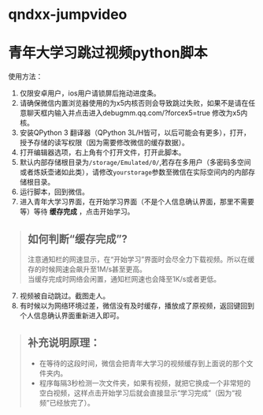 # qndxx-jumpvideo
# 青年大学习跳过视频python脚本
使用方法：<br>
1. 仅限安卓用户，ios用户请锁屏后拖动进度条。
2. 请确保微信内置浏览器使用的为x5内核否则会导致跳过失败，如果不是请在任意聊天框内输入并点击进入debugmm.qq.com/?forcex5=true 修改为x5内核。 
3. 安装QPython 3 翻译器（QPython 3L/H皆可，以后可能会有更多），打开，授予存储的读写权限（因为需要修改微信的缓存数据）。
4. 打开编辑器选项，右上角有个打开文件，打开此脚本。
5. 默认内部存储根目录为`/storage/Emulated/0/`,若存在多用户（多密码多空间或者炼妖壶诸如此类），请修改`yourstorage`参数至微信在实际空间内的内部存储根目录。
6. 运行脚本，回到微信。
7. 进入青年大学习界面，在开始学习界面（不是个人信息确认界面，那里不需要等）等待 **缓存完成** ，点击开始学习。
> ## 如何判断“缓存完成”?
> 注意通知栏的网速显示，在“开始学习”界面时会尽全力下载视频。所以在缓存的时候网速会飙升至1M/s甚至更高。  
> 当缓存完成时网络会闲置，通知栏网速也会降至1K/s或者更低。
7. 视频被自动跳过。截图走人。
8. 有时候以为网络环境过差，微信没有及时缓存，播放成了原视频，返回键回到个人信息确认界面重新进入即可。
  
  
  
> ## 补充说明原理：
> - 在等待的这段时间，微信会把青年大学习的视频缓存到上面说的那个文件夹内。
> - 程序每隔3秒检测一次文件夹，如果有视频，就把它换成一个非常短的空白视频，这样点击开始学习后就会直接显示“学习完成”（因为“视频”已经放完了）。
